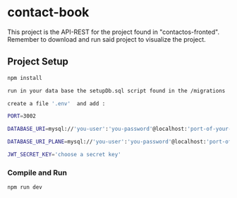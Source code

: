 # contact-book

This project is the API-REST for the project found in "contactos-fronted". Remember to download and run said project to visualize the project.


## Project Setup

```sh
npm install
```

```sh
run in your data base the setupDb.sql script found in the /migrations 
```

```sh
create a file '.env'  and add : 

PORT=3002

DATABASE_URI=mysql://'you-user':'you-password'@localhost:'port-of-your-Db'/contact_book_db

DATABASE_URI_PLANE=mysql://'you-user':'you-password'@localhost:'port-of-your-Db'

JWT_SECRET_KEY='choose a secret key'
```

### Compile and Run

```sh
npm run dev
```


